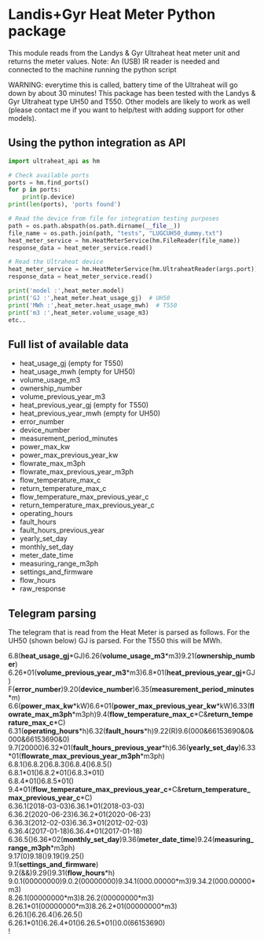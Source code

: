 # Landis+Gyr Heat Meter Python package
This module reads from the Landys & Gyr Ultraheat heat meter unit and returns the meter values.
Note: An (USB) IR reader is needed and connected to the machine running the python script

WARNING: everytime this is called, battery time of the Ultraheat will go down by about 30 minutes!
This package has been tested with the Landys & Gyr Ultraheat type UH50 and T550. Other models are likely to work as well (please contact me if you want to help/test with adding support for other models).

## Using the python integration as API
```python
import ultraheat_api as hm

# Check available ports
ports = hm.find_ports() 
for p in ports:
    print(p.device)
print(len(ports), 'ports found')

# Read the device from file for integration testing purposes
path = os.path.abspath(os.path.dirname(__file__))
file_name = os.path.join(path, "tests", "LUGCUH50_dummy.txt")
heat_meter_service = hm.HeatMeterService(hm.FileReader(file_name))
response_data = heat_meter_service.read()

# Read the Ultraheat device
heat_meter_service = hm.HeatMeterService(hm.UltraheatReader(args.port))
response_data = heat_meter_service.read()

print('model :',heat_meter.model)
print('GJ :',heat_meter.heat_usage_gj)  # UH50 
print('MWh :',heat_meter.heat_usage_mwh)  # T550 
print('m3 :',heat_meter.volume_usage_m3)
etc..

```
## Full list of available data
- heat_usage_gj (empty for T550)
- heat_usage_mwh (empty for UH50)
- volume_usage_m3
- ownership_number
- volume_previous_year_m3
- heat_previous_year_gj (empty for T550)
- heat_previous_year_mwh (empty for UH50)
- error_number
- device_number
- measurement_period_minutes
- power_max_kw
- power_max_previous_year_kw
- flowrate_max_m3ph
- flowrate_max_previous_year_m3ph
- flow_temperature_max_c
- return_temperature_max_c
- flow_temperature_max_previous_year_c
- return_temperature_max_previous_year_c
- operating_hours
- fault_hours
- fault_hours_previous_year
- yearly_set_day
- monthly_set_day
- meter_date_time
- measuring_range_m3ph
- settings_and_firmware
- flow_hours
- raw_response

## Telegram parsing
The telegram that is read from the Heat Meter is parsed as follows. 
For the UH50 (shown below) GJ is parsed. For the T550 this will be MWh.

6.8(**heat_usage_gj**\*GJ)6.26(**volume_usage_m3**\*m3)9.21(**ownership_number**)  
6.26\*01(**volume_previous_year_m3**\*m3)6.8\*01(**heat_previous_year_gj**\*GJ)  
F(**error_number**)9.20(**device_number**)6.35(**measurement_period_minutes**\*m)  
6.6(**power_max_kw**\*kW)6.6\*01(**power_max_previous_year_kw**\*kW)6.33(**flowrate_max_m3ph**\*m3ph)9.4(**flow_temperature_max_c**\*C&**return_temperature_max_c**\*C)  
6.31(**operating_hours**\*h)6.32(**fault_hours**\*h)9.22(R)9.6(000&66153690&0&000&66153690&0)  
9.7(20000)6.32\*01(**fault_hours_previous_year**\*h)6.36(**yearly_set_day**)6.33\*01(**flowrate_max_previous_year_m3ph**\*m3ph)  
6.8.1()6.8.2()6.8.3()6.8.4()6.8.5()  
6.8.1\*01()6.8.2\*01()6.8.3\*01()  
6.8.4\*01()6.8.5\*01()  
9.4\*01(**flow_temperature_max_previous_year_c**\*C&**return_temperature_max_previous_year_c**\*C)  
6.36.1(2018-03-03)6.36.1\*01(2018-03-03)  
6.36.2(2020-06-23)6.36.2\*01(2020-06-23)  
6.36.3(2012-02-03)6.36.3\*01(2012-02-03)  
6.36.4(2017-01-18)6.36.4\*01(2017-01-18)  
6.36.5()6.36\*02(**monthly_set_day**)9.36(**meter_date_time**)9.24(**measuring_range_m3ph**\*m3ph)  
9.17(0)9.18()9.19()9.25()  
9.1(**settings_and_firmware**)  
9.2(&&)9.29()9.31(**flow_hours**\*h)  
9.0.1(00000000)9.0.2(00000000)9.34.1(000.00000\*m3)9.34.2(000.00000\*m3)  
8.26.1(00000000\*m3)8.26.2(00000000\*m3)  
8.26.1\*01(00000000\*m3)8.26.2\*01(00000000\*m3)    
6.26.1()6.26.4()6.26.5()  
6.26.1\*01()6.26.4\*01()6.26.5\*01()0.0(66153690)  
!
